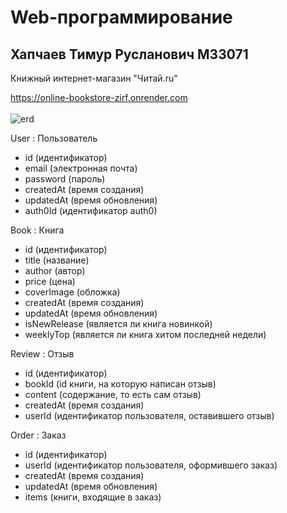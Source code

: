 # Web-программирование
## Хапчаев Тимур Русланович M33071
Книжный интернет-магазин "Читай.ru"

https://online-bookstore-zirf.onrender.com
<br><br>
![erd](https://github.com/is-web-y25/m33071-khapchaev/assets/89847233/6c673e21-57ba-4ead-baa6-44e6ea96b187)

User : Пользователь
- id (идентификатор)
- email (электронная почта)
- password (пароль)
- createdAt (время создания)
- updatedAt (время обновления)
- auth0Id (идентификатор auth0)

Book : Книга
- id (идентификатор)
- title (название)
- author (автор)
- price (цена)
- coverImage (обложка)
- createdAt (время создания)
- updatedAt (время обновления)
- isNewRelease (является ли книга новинкой)
- weeklyTop (является ли книга хитом последней недели)

Review : Отзыв
- id (идентификатор)
- bookId (id книги, на которую написан отзыв)
- content (содержание, то есть сам отзыв)
- createdAt (время создания)
- userId (идентификатор пользователя, оставившего отзыв)

Order : Заказ
- id (идентификатор)
- userId (идентификатор пользователя, оформившего заказ)
- createdAt (время создания)
- updatedAt (время обновления)
- items (книги, входящие в заказ)
